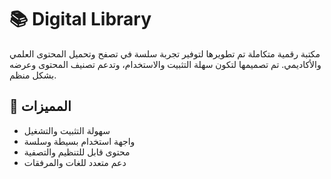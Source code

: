 # 📚 Digital Library

مكتبة رقمية متكاملة تم تطويرها لتوفير تجربة سلسة في تصفح وتحميل المحتوى العلمي والأكاديمي. تم تصميمها لتكون سهلة التثبيت والاستخدام، وتدعم تصنيف المحتوى وعرضه بشكل منظم.

## 🚀 المميزات

- سهولة التثبيت والتشغيل
- واجهة استخدام بسيطة وسلسة
- محتوى قابل للتنظيم والتصفية
- دعم متعدد للغات والمرفقات

